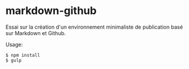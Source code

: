 # markdown-github

Essai sur la création d'un environnement minimaliste de publication basé sur Markdown et Github.

Usage:

```
$ npm install
$ gulp
```
